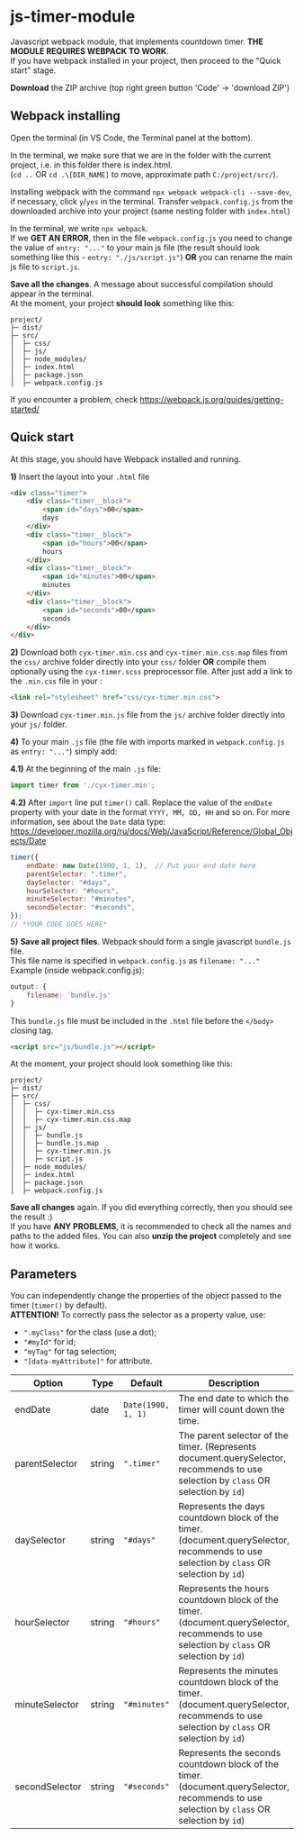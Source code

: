# js-timer-module
Javascript webpack module, that implements countdown timer. **THE MODULE REQUIRES WEBPACK TO WORK**.  
If you have webpack installed in your project, then proceed to the "Quick start" stage.

**Download** the ZIP archive (top right green button 'Code' -> 'download ZIP')

## Webpack installing
Open the terminal (in VS Code, the Terminal panel at the bottom).

In the terminal, we make sure that we are in the folder with the current project, i.e. in this folder there is index.html.  
(`cd ..` OR `cd .\[DIR_NAME]` to move, approximate path `C:/project/src/`).

Installing webpack with the command `npx webpack webpack-cli --save-dev`, if necessary, click `y`/`yes` in the terminal.
Transfer `webpack.config.js` from the downloaded archive into your project (same nesting folder with `index.html`)

In the terminal, we write `npx webpack`.  
If we **GET AN ERROR**, then in the file `webpack.config.js` you need to change the value of `entry: "..."` to
your main js file (the result should look something like this - `entry: "./js/script.js"`)
**OR** you can rename the main js file to `script.js`. 

**Save all the changes**.
A message about successful compilation should appear in the terminal.  
At the moment, your project **should look** something like this:
```
project/  
├─ dist/  
├─ src/  
│  ├─ css/  
│  ├─ js/  
│  ├─ node_modules/  
│  ├─ index.html  
│  ├─ package.json  
│  ├─ webpack.config.js  
```

If you encounter a problem, check https://webpack.js.org/guides/getting-started/

## Quick start
At this stage, you should have Webpack installed and running.

**1)** Insert the layout into your `.html` file
```html
<div class="timer">
    <div class="timer__block">
        <span id="days">00</span>
        days
    </div>
    <div class="timer__block">
        <span id="hours">00</span>
        hours
    </div>
    <div class="timer__block">
        <span id="minutes">00</span>
        minutes
    </div>
    <div class="timer__block">
        <span id="seconds">00</span>
        seconds
    </div>
</div>
```

**2)** Download both `cyx-timer.min.css` and `cyx-timer.min.css.map` files from the `css/` archive folder directly into your `css/` folder
**OR** compile them optionally using the `cyx-timer.scss` preprocessor file.
After just add a link to the `.min.css` file in your <head>:
```html
<link rel="stylesheet" href="css/cyx-timer.min.css">
```

**3)** Download `cyx-timer.min.js` file from the `js/` archive folder directly into your `js/` folder.

**4)** To your main `.js` file (the file with imports marked in `webpack.config.js` as `entry: "..."`) simply add:

**4.1)** At the beginning of the main `.js` file:
```jsx
import timer from './cyx-timer.min';
```

**4.2)** After `import` line put `timer()` call. Replace the value of the `endDate` property with your date in the format `YYYY, MM, DD, HH` and so on.
For more information, see about the `Date` data type: https://developer.mozilla.org/ru/docs/Web/JavaScript/Reference/Global_Objects/Date
```jsx
timer({
    endDate: new Date(1900, 1, 1),  // Put your end date here
    parentSelector: ".timer",
    daySelector: "#days",
    hourSelector: "#hours",
    minuteSelector: "#minutes",
    secondSelector: "#seconds",
});
// *YOUR CODE GOES HERE*
```

**5)** **Save all project files**. Webpack should form a single javascript `bundle.js` file.  
This file name is specified in `webpack.config.js` as `filename: "..."`  
Example (inside webpack.config.js):
```jsx
output: {
    filename: 'bundle.js'
}
```
This `bundle.js` file must be included in the `.html` file before the `</body>` closing tag.
```html
<script src="js/bundle.js"></script>
```

At the moment, your project should look something like this:
```
project/  
├─ dist/  
├─ src/  
│  ├─ css/  
│  │  ├─ cyx-timer.min.css  
│  │  ├─ cyx-timer.min.css.map  
│  ├─ js/  
│  │  ├─ bundle.js  
│  │  ├─ bundle.js.map  
│  │  ├─ cyx-timer.min.js  
│  │  ├─ script.js  
│  ├─ node_modules/  
│  ├─ index.html  
│  ├─ package.json  
│  ├─ webpack.config.js  
```

**Save all changes** again. If you did everything correctly, then you should see the result :)  
If you have **ANY PROBLEMS**, it is recommended to check all the names and paths to the added files.
You can also **unzip the project** completely and see how it works.

## Parameters
You can independently change the properties of the object passed to the timer (`timer()` by default).  
**ATTENTION!** To correctly pass the selector as a property value, use:
- `".myClass"` for the class (use a dot);
- `"#myId"` for id;
- `"myTag"` for tag selection;
- `"[data-myAttribute]"` for attribute.

Option | Type | Default | Description
------ | ---- | ------- | -----------
endDate | date | `Date(1900, 1, 1)` | The end date to which the timer will count down the time.
parentSelector | string | `".timer"` | The parent selector of the timer. (Represents document.querySelector, recommends to use selection by `class` OR selection by `id`)
daySelector | string | `"#days"` | Represents the days countdown block of the timer. (document.querySelector, recommends to use selection by `class` OR selection by `id`)
hourSelector | string | `"#hours"` | Represents the hours countdown block of the timer. (document.querySelector, recommends to use selection by `class` OR selection by `id`)
minuteSelector | string | `"#minutes"` | Represents the minutes countdown block of the timer. (document.querySelector, recommends to use selection by `class` OR selection by `id`)
secondSelector | string | `"#seconds"` | Represents the seconds countdown block of the timer. (document.querySelector, recommends to use selection by `class` OR selection by `id`)










